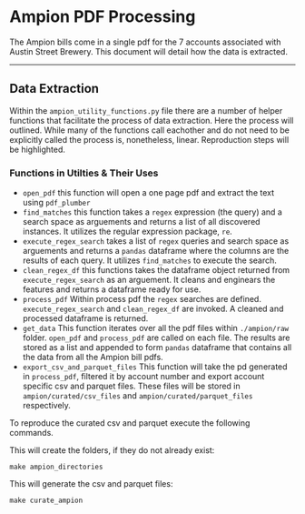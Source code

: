 # Ampion PDF Processing
The Ampion bills come in a single pdf for the 7 accounts associated with Austin Street Brewery. This document will detail how the data is extracted.

___
## Data Extraction

Within the ```ampion_utility_functions.py``` file there are a number of helper functions that facilitate the process of data extraction. Here the process will outlined. While many of the functions call eachother and do not need to be explicitly called the process is, nonetheless, linear. Reproduction steps will be highlighted.

### Functions in Utilties & Their Uses
* ```open_pdf``` this function will open a one page pdf and extract the text using ```pdf_plumber```
* ```find_matches``` this function takes a ```regex``` expression (the query) and a search space as arguements and returns a list of all discovered instances. It utilizes the regular expression package, ```re```.
* ```execute_regex_search``` takes a list of ```regex``` queries and search space as arguements and returns a ```pandas``` dataframe where the columns are the results of each query. It utilizes ```find_matches``` to execute the search.
* ```clean_regex_df``` this functions takes the dataframe object returned from ```execute_regex_search``` as an arguement. It cleans and enginears the features and returns a dataframe ready for use.
* ```process_pdf``` Within process pdf the ```regex``` searches are defined. ```execute_regex_search``` and ```clean_regex_df``` are invoked. A cleaned and processed dataframe is returned.
* ```get_data``` This function iterates over all the pdf files within ```./ampion/raw``` folder. ```open_pdf``` and ```process_pdf``` are called on each file. The results are stored as a list and appended to form ```pandas``` dataframe that contains all the data from all the Ampion bill pdfs.
* ```export_csv_and_parquet_files``` This function will take the pd generated in ```process_pdf```, filtered it by account number and export account specific csv and parquet files. These files will be stored in ```ampion/curated/csv_files``` and ```ampion/curated/parquet_files``` respectively.

To reproduce the curated csv and parquet execute the following commands.

This will create the folders, if they do not already exist:
```
make ampion_directories
```
This will generate the csv and parquet files:
```
make curate_ampion
```


